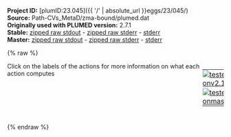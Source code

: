 **Project ID:** [plumID:23.045]({{ '/' | absolute_url }}eggs/23/045/)  
**Source:** Path-CVs_MetaD/zma-bound/plumed.dat  
**Originally used with PLUMED version:** 2.7.1  
**Stable:** [zipped raw stdout](plumed.dat.plumed.stdout.txt.zip) - [zipped raw stderr](plumed.dat.plumed.stderr.txt.zip) - [stderr](plumed.dat.plumed.stderr)  
**Master:** [zipped raw stdout](plumed.dat.plumed_master.stdout.txt.zip) - [zipped raw stderr](plumed.dat.plumed_master.stderr.txt.zip) - [stderr](plumed.dat.plumed_master.stderr)  

{% raw %}
<div style="width: 100%; float:left">
<div style="width: 90%; float:left" id="value_details_data/Path-CVs_MetaD/zma-bound/plumed.dat"> Click on the labels of the actions for more information on what each action computes </div>
<div style="width: 10%; float:left"><table><tr><td style="padding:1px"><a href="plumed.dat.plumed.stderr"><img src="https://img.shields.io/badge/v2.10-passing-green.svg" alt="tested onv2.10" /></a></td></tr><tr><td style="padding:1px"><a href="plumed.dat.plumed_master.stderr"><img src="https://img.shields.io/badge/master-passing-green.svg" alt="tested onmaster" /></a></td></tr></table></div></div>
<pre style="width=97%;">
<span class="plumedtooltip" style="color:green">MOLINFO<span class="right">This command is used to provide information on the molecules that are present in your system. <a href="https://www.plumed.org/doc-master/user-doc/html/_m_o_l_i_n_f_o.html" style="color:green">More details</a><i></i></span></span> <span class="plumedtooltip">STRUCTURE<span class="right">a file in pdb format containing a reference structure<i></i></span></span>=FApo.pdb
<span style="display:none;" id="data/Path-CVs_MetaD/zma-bound/plumed.dat">The MOLINFO action with label <b></b> calculates something</span><b name="data/Path-CVs_MetaD/zma-bound/plumed.datp" onclick='showPath("data/Path-CVs_MetaD/zma-bound/plumed.dat","data/Path-CVs_MetaD/zma-bound/plumed.datp","data/Path-CVs_MetaD/zma-bound/plumed.datp","black")'>p</b><span style="display:none;" id="data/Path-CVs_MetaD/zma-bound/plumed.datp">The PATHMSD action with label <b>p</b> calculates the following quantities:<table  align="center" frame="void" width="95%" cellpadding="5%"><tr><td width="5%"><b> Quantity </b>  </td><td width="5%"><b> Type </b>  </td><td><b> Description </b> </td></tr><tr><td width="5%">p.sss</td><td width="5%"><font color="black">scalar</font></td><td>the position on the path</td></tr><tr><td width="5%">p.zzz</td><td width="5%"><font color="black">scalar</font></td><td>the distance from the path</td></tr></table></span>: <span class="plumedtooltip" style="color:green">PATHMSD<span class="right">This Colvar calculates path collective variables. <a href="https://www.plumed.org/doc-master/user-doc/html/_p_a_t_h_m_s_d.html" style="color:green">More details</a><i></i></span></span> <span class="plumedtooltip">REFERENCE<span class="right">the pdb is needed to provide the various milestones<i></i></span></span>=path_rmsd.pdb  <span class="plumedtooltip">LAMBDA<span class="right">the lambda parameter is needed for smoothing, is in the units of plumed<i></i></span></span>=122.00
<b name="data/Path-CVs_MetaD/zma-bound/plumed.datd1" onclick='showPath("data/Path-CVs_MetaD/zma-bound/plumed.dat","data/Path-CVs_MetaD/zma-bound/plumed.datd1","data/Path-CVs_MetaD/zma-bound/plumed.datd1","black")'>d1</b><span style="display:none;" id="data/Path-CVs_MetaD/zma-bound/plumed.datd1">The DISTANCE action with label <b>d1</b> calculates the following quantities:<table  align="center" frame="void" width="95%" cellpadding="5%"><tr><td width="5%"><b> Quantity </b>  </td><td width="5%"><b> Type </b>  </td><td><b> Description </b> </td></tr><tr><td width="5%">d1</td><td width="5%"><font color="black">scalar</font></td><td>the DISTANCE between this pair of atoms</td></tr></table></span>: <span class="plumedtooltip" style="color:green">DISTANCE<span class="right">Calculate the distance between a pair of atoms. <a href="https://www.plumed.org/doc-master/user-doc/html/_d_i_s_t_a_n_c_e.html" style="color:green">More details</a><i></i></span></span> <span class="plumedtooltip">ATOMS<span class="right">the pair of atom that we are calculating the distance between<i></i></span></span>=1458,3468
<b name="data/Path-CVs_MetaD/zma-bound/plumed.datd2" onclick='showPath("data/Path-CVs_MetaD/zma-bound/plumed.dat","data/Path-CVs_MetaD/zma-bound/plumed.datd2","data/Path-CVs_MetaD/zma-bound/plumed.datd2","black")'>d2</b><span style="display:none;" id="data/Path-CVs_MetaD/zma-bound/plumed.datd2">The DISTANCE action with label <b>d2</b> calculates the following quantities:<table  align="center" frame="void" width="95%" cellpadding="5%"><tr><td width="5%"><b> Quantity </b>  </td><td width="5%"><b> Type </b>  </td><td><b> Description </b> </td></tr><tr><td width="5%">d2</td><td width="5%"><font color="black">scalar</font></td><td>the DISTANCE between this pair of atoms</td></tr></table></span>: <span class="plumedtooltip" style="color:green">DISTANCE<span class="right">Calculate the distance between a pair of atoms. <a href="https://www.plumed.org/doc-master/user-doc/html/_d_i_s_t_a_n_c_e.html" style="color:green">More details</a><i></i></span></span> <span class="plumedtooltip">ATOMS<span class="right">the pair of atom that we are calculating the distance between<i></i></span></span>=3080,3468
<span id="data/Path-CVs_MetaD/zma-bound/plumed.datH6_short"><span id="data/Path-CVs_MetaD/zma-bound/plumed.datdefH6_short"><b name="data/Path-CVs_MetaD/zma-bound/plumed.datH6" onclick='showPath("data/Path-CVs_MetaD/zma-bound/plumed.dat","data/Path-CVs_MetaD/zma-bound/plumed.datH6","data/Path-CVs_MetaD/zma-bound/plumed.datH6_shortcut","black")'>H6</b><span style="display:none;" id="data/Path-CVs_MetaD/zma-bound/plumed.datH6_shortcut">The ALPHARMSD action with label <b>H6</b> calculates the following quantities:<table  align="center" frame="void" width="95%" cellpadding="5%"><tr><td width="5%"><b> Quantity </b>  </td><td width="5%"><b> Type </b>  </td><td><b> Description </b> </td></tr><tr><td width="5%">H6</td><td width="5%"><font color="black">scalar</font></td><td>if LESS_THAN is present the RMSD distance between each residue and the ideal alpha helix.  If LESS_THAN is not present the number of residue segments where the structure is similar to an alpha helix</td></tr></table></span>: <span class="plumedtooltip" style="color:green">ALPHARMSD<span class="right">Probe the alpha helical content of a protein structure. This action is <a class="toggler" href='javascript:;' onclick='toggleDisplay("data/Path-CVs_MetaD/zma-bound/plumed.datH6");'>a shortcut</a> and it has <a class="toggler" href='javascript:;' onclick='toggleDisplay("data/Path-CVs_MetaD/zma-bound/plumed.datdefH6");'>hidden defaults</a>. <a href="https://www.plumed.org/doc-master/user-doc/html/_a_l_p_h_a_r_m_s_d.html">More details</a><i></i></span></span> <span class="plumedtooltip">RESIDUES<span class="right">this command is used to specify the set of residues that could conceivably form part of the secondary structure<i></i></span></span>=220-252
</span><span id="data/Path-CVs_MetaD/zma-bound/plumed.datdefH6_long" style="display:none;"><b name="data/Path-CVs_MetaD/zma-bound/plumed.datH6" onclick='showPath("data/Path-CVs_MetaD/zma-bound/plumed.dat","data/Path-CVs_MetaD/zma-bound/plumed.datH6","data/Path-CVs_MetaD/zma-bound/plumed.datH6_shortcut","black")'>H6</b>: <span class="plumedtooltip" style="color:green">ALPHARMSD<span class="right">Probe the alpha helical content of a protein structure. This action is <a class="toggler" href='javascript:;' onclick='toggleDisplay("data/Path-CVs_MetaD/zma-bound/plumed.datH6");'>a shortcut</a> and uses the <a class="toggler" href='javascript:;' onclick='toggleDisplay("data/Path-CVs_MetaD/zma-bound/plumed.datdefH6");'>defaults shown here</a>. <a href="https://www.plumed.org/doc-master/user-doc/html/_a_l_p_h_a_r_m_s_d.html">More details</a><i></i></span></span> <span class="plumedtooltip">RESIDUES<span class="right">this command is used to specify the set of residues that could conceivably form part of the secondary structure<i></i></span></span>=220-252  <span class="plumedtooltip">NN<span class="right"> The n parameter of the switching function<i></i></span></span>=8 <span class="plumedtooltip">D_0<span class="right"> The d_0 parameter of the switching function<i></i></span></span>=0.0 <span class="plumedtooltip">MM<span class="right"> The m parameter of the switching function<i></i></span></span>=12 <span class="plumedtooltip">TYPE<span class="right"> the manner in which RMSD alignment is performed<i></i></span></span>=DRMSD
</span></span><span id="data/Path-CVs_MetaD/zma-bound/plumed.datH6_long" style="display:none;"><span style="color:blue" class="comment"># PLUMED interprets the command:
</span><span class="toggler" style="color:red" onclick='toggleDisplay("data/Path-CVs_MetaD/zma-bound/plumed.datH6")'># H6: ALPHARMSD RESIDUES=220-252</span>
<span style="color:blue" class="comment"># as follows (Click the red comment above to revert to the short version of the input):</span>
<b name="data/Path-CVs_MetaD/zma-bound/plumed.datH6_rmsd" onclick='showPath("data/Path-CVs_MetaD/zma-bound/plumed.dat","data/Path-CVs_MetaD/zma-bound/plumed.datH6_rmsd","data/Path-CVs_MetaD/zma-bound/plumed.datH6_rmsd","blue")'>H6_rmsd</b><span style="display:none;" id="data/Path-CVs_MetaD/zma-bound/plumed.datH6_rmsd">The SECONDARY_STRUCTURE_RMSD action with label <b>H6_rmsd</b> calculates the following quantities:<table  align="center" frame="void" width="95%" cellpadding="5%"><tr><td width="5%"><b> Quantity </b>  </td><td width="5%"><b> Type </b>  </td><td><b> Description </b> </td></tr><tr><td width="5%">H6_rmsd</td><td width="5%"><font color="blue">vector</font></td><td>a vector containing the rmsd distance between each of the residue segments and the reference structure</td></tr></table></span>: <span class="plumedtooltip" style="color:green">SECONDARY_STRUCTURE_RMSD<span class="right">Calclulate the distance between segments of a protein and a reference structure of interest <a href="https://www.plumed.org/doc-master/user-doc/html/_s_e_c_o_n_d_a_r_y__s_t_r_u_c_t_u_r_e__r_m_s_d.html" style="color:green">More details</a><i></i></span></span> <span class="plumedtooltip">BONDLENGTH<span class="right">the length to use for bonds<i></i></span></span>=0.17 <span class="plumedtooltip">ATOMS<span class="right">this is the full list of atoms that we are investigating<i></i></span></span>=3386,3388,3390,3398,3399,3400,3402,3404,3417,3418,3419,3421,3423,3434,3435,3436,3438,3440,3456,3457,3458,3460,3462,3471,3472,3473,3475,3477,3487,3488,3489,3491,3493,3504,3505,3506,3508,3510,3514,3515,3516,3518,3520,3524,3525,3526,3528,3530,3546,3547,3548,3550,3552,3557,3558,3559,3561,3563,3576,3577,3578,3580,3582,3586,3587,3588,3590,3592,3605,3606,3607,3609,3611,3624,3625,3626,3628,3630,3640,3641,3642,3644,3645,3647,3648,3649,3651,3653,3666,3667,3668,3670,3672,3686,3687,3688,3690,3692,3696,3697,3698,3700,3702,3715,3716,3717,3719,3721,3726,3727,3728,3730,3732,3750,3751,3752,3754,3756,3769,3770,3771,3781,3778,3783,3784,3785,3787,3789,3802,3803,3804,3806,3808,3819,3820,3821,3823,3825,3838,3839,3840,3842,3844,3857,3858,3859,3861,3863,3871,3872,3873,3875,3877,3882,3883,3884,3886,3888,3902,3903,3904,3906,3908,3916,3917 <span class="plumedtooltip">TYPE<span class="right"> the manner in which RMSD alignment is performed<i></i></span></span>=DRMSD <span class="plumedtooltip">SEGMENT1<span class="right">this is the lists of atoms in the segment that are being considered<i></i></span></span>=0,1,2,3,4,5,6,7,8,9,10,11,12,13,14,15,16,17,18,19,20,21,22,23,24,25,26,27,28,29 <span class="plumedtooltip">SEGMENT2<span class="right">this is the lists of atoms in the segment that are being considered<i></i></span></span>=5,6,7,8,9,10,11,12,13,14,15,16,17,18,19,20,21,22,23,24,25,26,27,28,29,30,31,32,33,34 <span class="plumedtooltip">SEGMENT3<span class="right">this is the lists of atoms in the segment that are being considered<i></i></span></span>=10,11,12,13,14,15,16,17,18,19,20,21,22,23,24,25,26,27,28,29,30,31,32,33,34,35,36,37,38,39 <span class="plumedtooltip">SEGMENT4<span class="right">this is the lists of atoms in the segment that are being considered<i></i></span></span>=15,16,17,18,19,20,21,22,23,24,25,26,27,28,29,30,31,32,33,34,35,36,37,38,39,40,41,42,43,44 <span class="plumedtooltip">SEGMENT5<span class="right">this is the lists of atoms in the segment that are being considered<i></i></span></span>=20,21,22,23,24,25,26,27,28,29,30,31,32,33,34,35,36,37,38,39,40,41,42,43,44,45,46,47,48,49 <span class="plumedtooltip">STRUCTURE1<span class="right">the reference structure<i></i></span></span>=0.733,0.519,5.298,1.763,0.81,4.301,3.166,0.543,4.881,1.527,-0.045,3.053,1.646,0.436,1.928,1.18,-1.312,3.254,0.924,-2.203,2.126,0.65,-3.626,2.626,-0.239,-1.711,1.261,-0.19,-1.815,0.032,-1.28,-1.172,1.891,-2.416,-0.661,1.127,-3.548,-0.217,2.056,-1.964,0.529,0.276,-2.364,0.659,-0.88,-1.13,1.391,0.856,-0.62,2.565,0.148,0.228,3.439,1.077,0.231,2.129,-1.032,0.179,2.733,-2.099,1.028,1.084,-0.833,1.872,0.593,-1.919,2.85,-0.462,-1.397,1.02,0.02,-3.049,1.317,0.227,-4.224,-0.051,-0.684,-2.696,-0.927,-1.261,-3.713,-1.933,-2.219,-3.074,-1.663,-0.171,-4.475,-1.916,-0.296,-5.673     <span style="color:blue" class="comment"># Action input conctinues with 23 further SEGMENTn keywords, </span>
<b name="data/Path-CVs_MetaD/zma-bound/plumed.datH6_lt" onclick='showPath("data/Path-CVs_MetaD/zma-bound/plumed.dat","data/Path-CVs_MetaD/zma-bound/plumed.datH6_lt","data/Path-CVs_MetaD/zma-bound/plumed.datH6_lt","blue")'>H6_lt</b><span style="display:none;" id="data/Path-CVs_MetaD/zma-bound/plumed.datH6_lt">The LESS_THAN action with label <b>H6_lt</b> calculates the following quantities:<table  align="center" frame="void" width="95%" cellpadding="5%"><tr><td width="5%"><b> Quantity </b>  </td><td width="5%"><b> Type </b>  </td><td><b> Description </b> </td></tr><tr><td width="5%">H6_lt</td><td width="5%"><font color="blue">vector</font></td><td>the vector obtained by doing an element-wise application of a function that is one if the input is less than a threshold to the input vectors</td></tr></table></span>: <span class="plumedtooltip" style="color:green">LESS_THAN<span class="right">Use a switching function to determine how many of the input variables are less than a certain cutoff. <a href="https://www.plumed.org/doc-master/user-doc/html/_l_e_s_s__t_h_a_n.html" style="color:green">More details</a><i></i></span></span> <span class="plumedtooltip">ARG<span class="right">the values input to this function<i></i></span></span>=<b name="data/Path-CVs_MetaD/zma-bound/plumed.datH6_rmsd">H6_rmsd</b> <span class="plumedtooltip">SWITCH<span class="right">This keyword is used if you want to employ an alternative to the continuous swiching function defined above<i></i></span></span>={RATIONAL R_0=0.08 D_0=0.0 NN=8 MM=12}
<b name="data/Path-CVs_MetaD/zma-bound/plumed.datH6" onclick='showPath("data/Path-CVs_MetaD/zma-bound/plumed.dat","data/Path-CVs_MetaD/zma-bound/plumed.datH6","data/Path-CVs_MetaD/zma-bound/plumed.datH6","black")'>H6</b><span style="display:none;" id="data/Path-CVs_MetaD/zma-bound/plumed.datH6">The SUM action with label <b>H6</b> calculates the following quantities:<table  align="center" frame="void" width="95%" cellpadding="5%"><tr><td width="5%"><b> Quantity </b>  </td><td width="5%"><b> Type </b>  </td><td><b> Description </b> </td></tr><tr><td width="5%">H6</td><td width="5%"><font color="black">scalar</font></td><td>the sum of all the elements in the input vector</td></tr></table></span>: <span class="plumedtooltip" style="color:green">SUM<span class="right">Calculate the sum of the arguments <a href="https://www.plumed.org/doc-master/user-doc/html/_s_u_m.html" style="color:green">More details</a><i></i></span></span> <span class="plumedtooltip">ARG<span class="right">the values input to this function<i></i></span></span>=<b name="data/Path-CVs_MetaD/zma-bound/plumed.datH6_lt">H6_lt</b> <span class="plumedtooltip">PERIODIC<span class="right">if the output of your function is periodic then you should specify the periodicity of the function<i></i></span></span>=NO
<span style="color:blue"># --- End of included input --- </span></span><span id="data/Path-CVs_MetaD/zma-bound/plumed.datH5_short"><span id="data/Path-CVs_MetaD/zma-bound/plumed.datdefH5_short"><b name="data/Path-CVs_MetaD/zma-bound/plumed.datH5" onclick='showPath("data/Path-CVs_MetaD/zma-bound/plumed.dat","data/Path-CVs_MetaD/zma-bound/plumed.datH5","data/Path-CVs_MetaD/zma-bound/plumed.datH5_shortcut","black")'>H5</b><span style="display:none;" id="data/Path-CVs_MetaD/zma-bound/plumed.datH5_shortcut">The ALPHARMSD action with label <b>H5</b> calculates the following quantities:<table  align="center" frame="void" width="95%" cellpadding="5%"><tr><td width="5%"><b> Quantity </b>  </td><td width="5%"><b> Type </b>  </td><td><b> Description </b> </td></tr><tr><td width="5%">H5</td><td width="5%"><font color="black">scalar</font></td><td>if LESS_THAN is present the RMSD distance between each residue and the ideal alpha helix.  If LESS_THAN is not present the number of residue segments where the structure is similar to an alpha helix</td></tr></table></span>: <span class="plumedtooltip" style="color:green">ALPHARMSD<span class="right">Probe the alpha helical content of a protein structure. This action is <a class="toggler" href='javascript:;' onclick='toggleDisplay("data/Path-CVs_MetaD/zma-bound/plumed.datH5");'>a shortcut</a> and it has <a class="toggler" href='javascript:;' onclick='toggleDisplay("data/Path-CVs_MetaD/zma-bound/plumed.datdefH5");'>hidden defaults</a>. <a href="https://www.plumed.org/doc-master/user-doc/html/_a_l_p_h_a_r_m_s_d.html">More details</a><i></i></span></span> <span class="plumedtooltip">RESIDUES<span class="right">this command is used to specify the set of residues that could conceivably form part of the secondary structure<i></i></span></span>=198-209
</span><span id="data/Path-CVs_MetaD/zma-bound/plumed.datdefH5_long" style="display:none;"><b name="data/Path-CVs_MetaD/zma-bound/plumed.datH5" onclick='showPath("data/Path-CVs_MetaD/zma-bound/plumed.dat","data/Path-CVs_MetaD/zma-bound/plumed.datH5","data/Path-CVs_MetaD/zma-bound/plumed.datH5_shortcut","black")'>H5</b>: <span class="plumedtooltip" style="color:green">ALPHARMSD<span class="right">Probe the alpha helical content of a protein structure. This action is <a class="toggler" href='javascript:;' onclick='toggleDisplay("data/Path-CVs_MetaD/zma-bound/plumed.datH5");'>a shortcut</a> and uses the <a class="toggler" href='javascript:;' onclick='toggleDisplay("data/Path-CVs_MetaD/zma-bound/plumed.datdefH5");'>defaults shown here</a>. <a href="https://www.plumed.org/doc-master/user-doc/html/_a_l_p_h_a_r_m_s_d.html">More details</a><i></i></span></span> <span class="plumedtooltip">RESIDUES<span class="right">this command is used to specify the set of residues that could conceivably form part of the secondary structure<i></i></span></span>=198-209  <span class="plumedtooltip">NN<span class="right"> The n parameter of the switching function<i></i></span></span>=8 <span class="plumedtooltip">D_0<span class="right"> The d_0 parameter of the switching function<i></i></span></span>=0.0 <span class="plumedtooltip">MM<span class="right"> The m parameter of the switching function<i></i></span></span>=12 <span class="plumedtooltip">TYPE<span class="right"> the manner in which RMSD alignment is performed<i></i></span></span>=DRMSD
</span></span><span id="data/Path-CVs_MetaD/zma-bound/plumed.datH5_long" style="display:none;"><span style="color:blue" class="comment"># PLUMED interprets the command:
</span><span class="toggler" style="color:red" onclick='toggleDisplay("data/Path-CVs_MetaD/zma-bound/plumed.datH5")'># H5: ALPHARMSD RESIDUES=198-209</span>
<span style="color:blue" class="comment"># as follows (Click the red comment above to revert to the short version of the input):</span>
<b name="data/Path-CVs_MetaD/zma-bound/plumed.datH5_rmsd" onclick='showPath("data/Path-CVs_MetaD/zma-bound/plumed.dat","data/Path-CVs_MetaD/zma-bound/plumed.datH5_rmsd","data/Path-CVs_MetaD/zma-bound/plumed.datH5_rmsd","blue")'>H5_rmsd</b><span style="display:none;" id="data/Path-CVs_MetaD/zma-bound/plumed.datH5_rmsd">The SECONDARY_STRUCTURE_RMSD action with label <b>H5_rmsd</b> calculates the following quantities:<table  align="center" frame="void" width="95%" cellpadding="5%"><tr><td width="5%"><b> Quantity </b>  </td><td width="5%"><b> Type </b>  </td><td><b> Description </b> </td></tr><tr><td width="5%">H5_rmsd</td><td width="5%"><font color="blue">vector</font></td><td>a vector containing the rmsd distance between each of the residue segments and the reference structure</td></tr></table></span>: <span class="plumedtooltip" style="color:green">SECONDARY_STRUCTURE_RMSD<span class="right">Calclulate the distance between segments of a protein and a reference structure of interest <a href="https://www.plumed.org/doc-master/user-doc/html/_s_e_c_o_n_d_a_r_y__s_t_r_u_c_t_u_r_e__r_m_s_d.html" style="color:green">More details</a><i></i></span></span> <span class="plumedtooltip">BONDLENGTH<span class="right">the length to use for bonds<i></i></span></span>=0.17 <span class="plumedtooltip">ATOMS<span class="right">this is the full list of atoms that we are investigating<i></i></span></span>=3026,3028,3030,3043,3044,3045,3047,3049,3053,3054,3055,3057,3059,3063,3064,3065,3067,3069,3087,3088,3089,3091,3093,3111,3112,3113,3115,3117,3128,3129,3130,3132,3134,3147,3148,3149,3151,3153,3169,3170,3171,3173,3175,3186,3187,3188,3190,3192,3203,3204,3205,3207,3209,3218,3219,3220,3222,3224,3229,3230 <span class="plumedtooltip">TYPE<span class="right"> the manner in which RMSD alignment is performed<i></i></span></span>=DRMSD <span class="plumedtooltip">SEGMENT1<span class="right">this is the lists of atoms in the segment that are being considered<i></i></span></span>=0,1,2,3,4,5,6,7,8,9,10,11,12,13,14,15,16,17,18,19,20,21,22,23,24,25,26,27,28,29 <span class="plumedtooltip">SEGMENT2<span class="right">this is the lists of atoms in the segment that are being considered<i></i></span></span>=5,6,7,8,9,10,11,12,13,14,15,16,17,18,19,20,21,22,23,24,25,26,27,28,29,30,31,32,33,34 <span class="plumedtooltip">SEGMENT3<span class="right">this is the lists of atoms in the segment that are being considered<i></i></span></span>=10,11,12,13,14,15,16,17,18,19,20,21,22,23,24,25,26,27,28,29,30,31,32,33,34,35,36,37,38,39 <span class="plumedtooltip">SEGMENT4<span class="right">this is the lists of atoms in the segment that are being considered<i></i></span></span>=15,16,17,18,19,20,21,22,23,24,25,26,27,28,29,30,31,32,33,34,35,36,37,38,39,40,41,42,43,44 <span class="plumedtooltip">SEGMENT5<span class="right">this is the lists of atoms in the segment that are being considered<i></i></span></span>=20,21,22,23,24,25,26,27,28,29,30,31,32,33,34,35,36,37,38,39,40,41,42,43,44,45,46,47,48,49 <span class="plumedtooltip">STRUCTURE1<span class="right">the reference structure<i></i></span></span>=0.733,0.519,5.298,1.763,0.81,4.301,3.166,0.543,4.881,1.527,-0.045,3.053,1.646,0.436,1.928,1.18,-1.312,3.254,0.924,-2.203,2.126,0.65,-3.626,2.626,-0.239,-1.711,1.261,-0.19,-1.815,0.032,-1.28,-1.172,1.891,-2.416,-0.661,1.127,-3.548,-0.217,2.056,-1.964,0.529,0.276,-2.364,0.659,-0.88,-1.13,1.391,0.856,-0.62,2.565,0.148,0.228,3.439,1.077,0.231,2.129,-1.032,0.179,2.733,-2.099,1.028,1.084,-0.833,1.872,0.593,-1.919,2.85,-0.462,-1.397,1.02,0.02,-3.049,1.317,0.227,-4.224,-0.051,-0.684,-2.696,-0.927,-1.261,-3.713,-1.933,-2.219,-3.074,-1.663,-0.171,-4.475,-1.916,-0.296,-5.673     <span style="color:blue" class="comment"># Action input conctinues with 2 further SEGMENTn keywords, </span>
<b name="data/Path-CVs_MetaD/zma-bound/plumed.datH5_lt" onclick='showPath("data/Path-CVs_MetaD/zma-bound/plumed.dat","data/Path-CVs_MetaD/zma-bound/plumed.datH5_lt","data/Path-CVs_MetaD/zma-bound/plumed.datH5_lt","blue")'>H5_lt</b><span style="display:none;" id="data/Path-CVs_MetaD/zma-bound/plumed.datH5_lt">The LESS_THAN action with label <b>H5_lt</b> calculates the following quantities:<table  align="center" frame="void" width="95%" cellpadding="5%"><tr><td width="5%"><b> Quantity </b>  </td><td width="5%"><b> Type </b>  </td><td><b> Description </b> </td></tr><tr><td width="5%">H5_lt</td><td width="5%"><font color="blue">vector</font></td><td>the vector obtained by doing an element-wise application of a function that is one if the input is less than a threshold to the input vectors</td></tr></table></span>: <span class="plumedtooltip" style="color:green">LESS_THAN<span class="right">Use a switching function to determine how many of the input variables are less than a certain cutoff. <a href="https://www.plumed.org/doc-master/user-doc/html/_l_e_s_s__t_h_a_n.html" style="color:green">More details</a><i></i></span></span> <span class="plumedtooltip">ARG<span class="right">the values input to this function<i></i></span></span>=<b name="data/Path-CVs_MetaD/zma-bound/plumed.datH5_rmsd">H5_rmsd</b> <span class="plumedtooltip">SWITCH<span class="right">This keyword is used if you want to employ an alternative to the continuous swiching function defined above<i></i></span></span>={RATIONAL R_0=0.08 D_0=0.0 NN=8 MM=12}
<b name="data/Path-CVs_MetaD/zma-bound/plumed.datH5" onclick='showPath("data/Path-CVs_MetaD/zma-bound/plumed.dat","data/Path-CVs_MetaD/zma-bound/plumed.datH5","data/Path-CVs_MetaD/zma-bound/plumed.datH5","black")'>H5</b><span style="display:none;" id="data/Path-CVs_MetaD/zma-bound/plumed.datH5">The SUM action with label <b>H5</b> calculates the following quantities:<table  align="center" frame="void" width="95%" cellpadding="5%"><tr><td width="5%"><b> Quantity </b>  </td><td width="5%"><b> Type </b>  </td><td><b> Description </b> </td></tr><tr><td width="5%">H5</td><td width="5%"><font color="black">scalar</font></td><td>the sum of all the elements in the input vector</td></tr></table></span>: <span class="plumedtooltip" style="color:green">SUM<span class="right">Calculate the sum of the arguments <a href="https://www.plumed.org/doc-master/user-doc/html/_s_u_m.html" style="color:green">More details</a><i></i></span></span> <span class="plumedtooltip">ARG<span class="right">the values input to this function<i></i></span></span>=<b name="data/Path-CVs_MetaD/zma-bound/plumed.datH5_lt">H5_lt</b> <span class="plumedtooltip">PERIODIC<span class="right">if the output of your function is periodic then you should specify the periodicity of the function<i></i></span></span>=NO
<span style="color:blue"># --- End of included input --- </span></span><br/><span id="data/Path-CVs_MetaD/zma-bound/plumed.datpath_cmap.dat_short"><span class="plumedtooltip" style="color:green">INCLUDE<span class="right">Includes an external input file, similar to #include in C preprocessor. <a href="https://www.plumed.org/doc-master/user-doc/html/_i_n_c_l_u_d_e.html">More details</a>. Show <a class="toggler" href='javascript:;' onclick='toggleDisplay("data/Path-CVs_MetaD/zma-bound/plumed.datpath_cmap.dat");'>included file</a><i></i></span></span> <span class="plumedtooltip">FILE<span class="right">file to be included<i></i></span></span>=<a class="toggler" href='javascript:;' onclick='toggleDisplay("data/Path-CVs_MetaD/zma-bound/plumed.datpath_cmap.dat");'>path_cmap.dat</a>
</span><span id="data/Path-CVs_MetaD/zma-bound/plumed.datpath_cmap.dat_long" style="display:none;"><span style="color:blue" class="comment"># The command:
</span><span class="toggler" style="color:red" onclick='toggleDisplay("data/Path-CVs_MetaD/zma-bound/plumed.datpath_cmap.dat")'># INCLUDE FILE=path_cmap.dat
</span><span style="color:blue" class="comment"># ensures PLUMED loads the contents of the file called path_cmap.dat</span>
<span style="color:blue" class="comment"># The contents of this file are shown below (click the red comment to hide them).</span>
<span style="display:none;" id="data/Path-CVs_MetaD/zma-bound/plumed.datpath_cmap.dat">The INCLUDE action with label <b>path_cmap.dat</b> calculates something</span><span class="plumedtooltip" style="color:green">CONTACTMAP<span class="right">Calculate the distances between a number of pairs of atoms and transform each distance by a switching function. <a href="https://www.plumed.org/doc-master/user-doc/html/_c_o_n_t_a_c_t_m_a_p.html" style="color:green">More details</a><i></i></span></span> ...
<span class="plumedtooltip">ATOMS1<span class="right">the atoms involved in each of the contacts you wish to calculate<i></i></span></span>=3468,3080   <span class="plumedtooltip">REFERENCE1<span class="right">A reference value for a given contact, by default is 0<i></i></span></span>=0.97915123  <span class="plumedtooltip">SWITCH1<span class="right">The switching functions to use for each of the contacts in your map<i></i></span></span>={RATIONAL R_0=0.70 NN=8 MM=16}
<span class="plumedtooltip">ATOMS2<span class="right">the atoms involved in each of the contacts you wish to calculate<i></i></span></span>=3468,1458   <span class="plumedtooltip">REFERENCE2<span class="right">A reference value for a given contact, by default is 0<i></i></span></span>=0.00041408  <span class="plumedtooltip">SWITCH2<span class="right">The switching functions to use for each of the contacts in your map<i></i></span></span>={RATIONAL R_0=0.70 NN=8 MM=16}
<span class="plumedtooltip">ATOMS3<span class="right">the atoms involved in each of the contacts you wish to calculate<i></i></span></span>=3468,1438   <span class="plumedtooltip">REFERENCE3<span class="right">A reference value for a given contact, by default is 0<i></i></span></span>=0.02647680  <span class="plumedtooltip">SWITCH3<span class="right">The switching functions to use for each of the contacts in your map<i></i></span></span>={RATIONAL R_0=1.65 NN=8 MM=18}
<span class="plumedtooltip">ATOMS4<span class="right">the atoms involved in each of the contacts you wish to calculate<i></i></span></span>=1458,1438   <span class="plumedtooltip">REFERENCE4<span class="right">A reference value for a given contact, by default is 0<i></i></span></span>=0.08877594  <span class="plumedtooltip">SWITCH4<span class="right">The switching functions to use for each of the contacts in your map<i></i></span></span>={RATIONAL R_0=0.75 NN=6 MM=18}
<span class="plumedtooltip">ATOMS5<span class="right">the atoms involved in each of the contacts you wish to calculate<i></i></span></span>=3566,2951   <span class="plumedtooltip">REFERENCE5<span class="right">A reference value for a given contact, by default is 0<i></i></span></span>=0.42785568  <span class="plumedtooltip">SWITCH5<span class="right">The switching functions to use for each of the contacts in your map<i></i></span></span>={RATIONAL R_0=0.90 NN=8 MM=16}
<span class="plumedtooltip">ATOMS6<span class="right">the atoms involved in each of the contacts you wish to calculate<i></i></span></span>=3566,1387   <span class="plumedtooltip">REFERENCE6<span class="right">A reference value for a given contact, by default is 0<i></i></span></span>=0.10367204  <span class="plumedtooltip">SWITCH6<span class="right">The switching functions to use for each of the contacts in your map<i></i></span></span>={RATIONAL R_0=1.00 NN=10 MM=24}
<span class="plumedtooltip">ATOMS7<span class="right">the atoms involved in each of the contacts you wish to calculate<i></i></span></span>=4418,2936   <span class="plumedtooltip">REFERENCE7<span class="right">A reference value for a given contact, by default is 0<i></i></span></span>=0.98727453  <span class="plumedtooltip">SWITCH7<span class="right">The switching functions to use for each of the contacts in your map<i></i></span></span>={RATIONAL R_0=0.85 NN=8 MM=28}
<span class="plumedtooltip">ATOMS8<span class="right">the atoms involved in each of the contacts you wish to calculate<i></i></span></span>=4418,625    <span class="plumedtooltip">REFERENCE8<span class="right">A reference value for a given contact, by default is 0<i></i></span></span>=0.14748926  <span class="plumedtooltip">SWITCH8<span class="right">The switching functions to use for each of the contacts in your map<i></i></span></span>={RATIONAL R_0=0.67 NN=12 MM=24}
<span class="plumedtooltip">LABEL<span class="right">a label for the action so that its output can be referenced in the input to other actions<i></i></span></span>=<b name="data/Path-CVs_MetaD/zma-bound/plumed.datc1" onclick='showPath("data/Path-CVs_MetaD/zma-bound/plumed.dat","data/Path-CVs_MetaD/zma-bound/plumed.datc1","data/Path-CVs_MetaD/zma-bound/plumed.datc1","black")'>c1</b><span style="display:none;" id="data/Path-CVs_MetaD/zma-bound/plumed.datc1">The CONTACTMAP action with label <b>c1</b> calculates the following quantities:<table  align="center" frame="void" width="95%" cellpadding="5%"><tr><td width="5%"><b> Quantity </b>  </td><td width="5%"><b> Type </b>  </td><td><b> Description </b> </td></tr><tr><td width="5%">c1</td><td width="5%"><font color="black">scalar</font></td><td>the sum of all the switching function on all the distances</td></tr></table></span>
<span class="plumedtooltip">CMDIST<span class="right"> calculate the distance with respect to the provided reference contact map<i></i></span></span>
... CONTACTMAP

<br/><span class="plumedtooltip" style="color:green">CONTACTMAP<span class="right">Calculate the distances between a number of pairs of atoms and transform each distance by a switching function. <a href="https://www.plumed.org/doc-master/user-doc/html/_c_o_n_t_a_c_t_m_a_p.html" style="color:green">More details</a><i></i></span></span> ...
<span class="plumedtooltip">ATOMS1<span class="right">the atoms involved in each of the contacts you wish to calculate<i></i></span></span>=3468,3080   <span class="plumedtooltip">REFERENCE1<span class="right">A reference value for a given contact, by default is 0<i></i></span></span>=0.99076543  <span class="plumedtooltip">SWITCH1<span class="right">The switching functions to use for each of the contacts in your map<i></i></span></span>={RATIONAL R_0=0.70 NN=8 MM=16}
<span class="plumedtooltip">ATOMS2<span class="right">the atoms involved in each of the contacts you wish to calculate<i></i></span></span>=3468,1458   <span class="plumedtooltip">REFERENCE2<span class="right">A reference value for a given contact, by default is 0<i></i></span></span>=0.00120232  <span class="plumedtooltip">SWITCH2<span class="right">The switching functions to use for each of the contacts in your map<i></i></span></span>={RATIONAL R_0=0.70 NN=8 MM=16}
<span class="plumedtooltip">ATOMS3<span class="right">the atoms involved in each of the contacts you wish to calculate<i></i></span></span>=3468,1438   <span class="plumedtooltip">REFERENCE3<span class="right">A reference value for a given contact, by default is 0<i></i></span></span>=0.07366488  <span class="plumedtooltip">SWITCH3<span class="right">The switching functions to use for each of the contacts in your map<i></i></span></span>={RATIONAL R_0=1.65 NN=8 MM=18}
<span class="plumedtooltip">ATOMS4<span class="right">the atoms involved in each of the contacts you wish to calculate<i></i></span></span>=1458,1438   <span class="plumedtooltip">REFERENCE4<span class="right">A reference value for a given contact, by default is 0<i></i></span></span>=0.79523553  <span class="plumedtooltip">SWITCH4<span class="right">The switching functions to use for each of the contacts in your map<i></i></span></span>={RATIONAL R_0=0.75 NN=6 MM=18}
<span class="plumedtooltip">ATOMS5<span class="right">the atoms involved in each of the contacts you wish to calculate<i></i></span></span>=3566,2951   <span class="plumedtooltip">REFERENCE5<span class="right">A reference value for a given contact, by default is 0<i></i></span></span>=0.28660977  <span class="plumedtooltip">SWITCH5<span class="right">The switching functions to use for each of the contacts in your map<i></i></span></span>={RATIONAL R_0=0.90 NN=8 MM=16}
<span class="plumedtooltip">ATOMS6<span class="right">the atoms involved in each of the contacts you wish to calculate<i></i></span></span>=3566,1387   <span class="plumedtooltip">REFERENCE6<span class="right">A reference value for a given contact, by default is 0<i></i></span></span>=0.33348235  <span class="plumedtooltip">SWITCH6<span class="right">The switching functions to use for each of the contacts in your map<i></i></span></span>={RATIONAL R_0=1.00 NN=10 MM=24}
<span class="plumedtooltip">ATOMS7<span class="right">the atoms involved in each of the contacts you wish to calculate<i></i></span></span>=4418,2936   <span class="plumedtooltip">REFERENCE7<span class="right">A reference value for a given contact, by default is 0<i></i></span></span>=0.96457138  <span class="plumedtooltip">SWITCH7<span class="right">The switching functions to use for each of the contacts in your map<i></i></span></span>={RATIONAL R_0=0.85 NN=8 MM=28}
<span class="plumedtooltip">ATOMS8<span class="right">the atoms involved in each of the contacts you wish to calculate<i></i></span></span>=4418,625    <span class="plumedtooltip">REFERENCE8<span class="right">A reference value for a given contact, by default is 0<i></i></span></span>=0.12877288  <span class="plumedtooltip">SWITCH8<span class="right">The switching functions to use for each of the contacts in your map<i></i></span></span>={RATIONAL R_0=0.67 NN=12 MM=24}
<span class="plumedtooltip">LABEL<span class="right">a label for the action so that its output can be referenced in the input to other actions<i></i></span></span>=<b name="data/Path-CVs_MetaD/zma-bound/plumed.datc2" onclick='showPath("data/Path-CVs_MetaD/zma-bound/plumed.dat","data/Path-CVs_MetaD/zma-bound/plumed.datc2","data/Path-CVs_MetaD/zma-bound/plumed.datc2","black")'>c2</b><span style="display:none;" id="data/Path-CVs_MetaD/zma-bound/plumed.datc2">The CONTACTMAP action with label <b>c2</b> calculates the following quantities:<table  align="center" frame="void" width="95%" cellpadding="5%"><tr><td width="5%"><b> Quantity </b>  </td><td width="5%"><b> Type </b>  </td><td><b> Description </b> </td></tr><tr><td width="5%">c2</td><td width="5%"><font color="black">scalar</font></td><td>the sum of all the switching function on all the distances</td></tr></table></span>
<span class="plumedtooltip">CMDIST<span class="right"> calculate the distance with respect to the provided reference contact map<i></i></span></span>
... CONTACTMAP

<br/><span class="plumedtooltip" style="color:green">CONTACTMAP<span class="right">Calculate the distances between a number of pairs of atoms and transform each distance by a switching function. <a href="https://www.plumed.org/doc-master/user-doc/html/_c_o_n_t_a_c_t_m_a_p.html" style="color:green">More details</a><i></i></span></span> ...
<span class="plumedtooltip">ATOMS1<span class="right">the atoms involved in each of the contacts you wish to calculate<i></i></span></span>=3468,3080   <span class="plumedtooltip">REFERENCE1<span class="right">A reference value for a given contact, by default is 0<i></i></span></span>=0.97985636  <span class="plumedtooltip">SWITCH1<span class="right">The switching functions to use for each of the contacts in your map<i></i></span></span>={RATIONAL R_0=0.70 NN=8 MM=16}
<span class="plumedtooltip">ATOMS2<span class="right">the atoms involved in each of the contacts you wish to calculate<i></i></span></span>=3468,1458   <span class="plumedtooltip">REFERENCE2<span class="right">A reference value for a given contact, by default is 0<i></i></span></span>=0.00298822  <span class="plumedtooltip">SWITCH2<span class="right">The switching functions to use for each of the contacts in your map<i></i></span></span>={RATIONAL R_0=0.70 NN=8 MM=16}
<span class="plumedtooltip">ATOMS3<span class="right">the atoms involved in each of the contacts you wish to calculate<i></i></span></span>=3468,1438   <span class="plumedtooltip">REFERENCE3<span class="right">A reference value for a given contact, by default is 0<i></i></span></span>=0.32581507  <span class="plumedtooltip">SWITCH3<span class="right">The switching functions to use for each of the contacts in your map<i></i></span></span>={RATIONAL R_0=1.65 NN=8 MM=18}
<span class="plumedtooltip">ATOMS4<span class="right">the atoms involved in each of the contacts you wish to calculate<i></i></span></span>=1458,1438   <span class="plumedtooltip">REFERENCE4<span class="right">A reference value for a given contact, by default is 0<i></i></span></span>=0.97691480  <span class="plumedtooltip">SWITCH4<span class="right">The switching functions to use for each of the contacts in your map<i></i></span></span>={RATIONAL R_0=0.75 NN=6 MM=18}
<span class="plumedtooltip">ATOMS5<span class="right">the atoms involved in each of the contacts you wish to calculate<i></i></span></span>=3566,2951   <span class="plumedtooltip">REFERENCE5<span class="right">A reference value for a given contact, by default is 0<i></i></span></span>=0.64179803  <span class="plumedtooltip">SWITCH5<span class="right">The switching functions to use for each of the contacts in your map<i></i></span></span>={RATIONAL R_0=0.90 NN=8 MM=16}
<span class="plumedtooltip">ATOMS6<span class="right">the atoms involved in each of the contacts you wish to calculate<i></i></span></span>=3566,1387   <span class="plumedtooltip">REFERENCE6<span class="right">A reference value for a given contact, by default is 0<i></i></span></span>=0.39343434  <span class="plumedtooltip">SWITCH6<span class="right">The switching functions to use for each of the contacts in your map<i></i></span></span>={RATIONAL R_0=1.00 NN=10 MM=24}
<span class="plumedtooltip">ATOMS7<span class="right">the atoms involved in each of the contacts you wish to calculate<i></i></span></span>=4418,2936   <span class="plumedtooltip">REFERENCE7<span class="right">A reference value for a given contact, by default is 0<i></i></span></span>=0.80857049  <span class="plumedtooltip">SWITCH7<span class="right">The switching functions to use for each of the contacts in your map<i></i></span></span>={RATIONAL R_0=0.85 NN=8 MM=28}
<span class="plumedtooltip">ATOMS8<span class="right">the atoms involved in each of the contacts you wish to calculate<i></i></span></span>=4418,625    <span class="plumedtooltip">REFERENCE8<span class="right">A reference value for a given contact, by default is 0<i></i></span></span>=0.98023826  <span class="plumedtooltip">SWITCH8<span class="right">The switching functions to use for each of the contacts in your map<i></i></span></span>={RATIONAL R_0=0.67 NN=12 MM=24}
<span class="plumedtooltip">LABEL<span class="right">a label for the action so that its output can be referenced in the input to other actions<i></i></span></span>=<b name="data/Path-CVs_MetaD/zma-bound/plumed.datc3" onclick='showPath("data/Path-CVs_MetaD/zma-bound/plumed.dat","data/Path-CVs_MetaD/zma-bound/plumed.datc3","data/Path-CVs_MetaD/zma-bound/plumed.datc3","black")'>c3</b><span style="display:none;" id="data/Path-CVs_MetaD/zma-bound/plumed.datc3">The CONTACTMAP action with label <b>c3</b> calculates the following quantities:<table  align="center" frame="void" width="95%" cellpadding="5%"><tr><td width="5%"><b> Quantity </b>  </td><td width="5%"><b> Type </b>  </td><td><b> Description </b> </td></tr><tr><td width="5%">c3</td><td width="5%"><font color="black">scalar</font></td><td>the sum of all the switching function on all the distances</td></tr></table></span>
<span class="plumedtooltip">CMDIST<span class="right"> calculate the distance with respect to the provided reference contact map<i></i></span></span>
... CONTACTMAP

<br/><span class="plumedtooltip" style="color:green">CONTACTMAP<span class="right">Calculate the distances between a number of pairs of atoms and transform each distance by a switching function. <a href="https://www.plumed.org/doc-master/user-doc/html/_c_o_n_t_a_c_t_m_a_p.html" style="color:green">More details</a><i></i></span></span> ...
<span class="plumedtooltip">ATOMS1<span class="right">the atoms involved in each of the contacts you wish to calculate<i></i></span></span>=3468,3080   <span class="plumedtooltip">REFERENCE1<span class="right">A reference value for a given contact, by default is 0<i></i></span></span>=0.98302451  <span class="plumedtooltip">SWITCH1<span class="right">The switching functions to use for each of the contacts in your map<i></i></span></span>={RATIONAL R_0=0.70 NN=8 MM=16}
<span class="plumedtooltip">ATOMS2<span class="right">the atoms involved in each of the contacts you wish to calculate<i></i></span></span>=3468,1458   <span class="plumedtooltip">REFERENCE2<span class="right">A reference value for a given contact, by default is 0<i></i></span></span>=0.00222719  <span class="plumedtooltip">SWITCH2<span class="right">The switching functions to use for each of the contacts in your map<i></i></span></span>={RATIONAL R_0=0.70 NN=8 MM=16}
<span class="plumedtooltip">ATOMS3<span class="right">the atoms involved in each of the contacts you wish to calculate<i></i></span></span>=3468,1438   <span class="plumedtooltip">REFERENCE3<span class="right">A reference value for a given contact, by default is 0<i></i></span></span>=0.28721980  <span class="plumedtooltip">SWITCH3<span class="right">The switching functions to use for each of the contacts in your map<i></i></span></span>={RATIONAL R_0=1.65 NN=8 MM=18}
<span class="plumedtooltip">ATOMS4<span class="right">the atoms involved in each of the contacts you wish to calculate<i></i></span></span>=1458,1438   <span class="plumedtooltip">REFERENCE4<span class="right">A reference value for a given contact, by default is 0<i></i></span></span>=0.97341515  <span class="plumedtooltip">SWITCH4<span class="right">The switching functions to use for each of the contacts in your map<i></i></span></span>={RATIONAL R_0=0.75 NN=6 MM=18}
<span class="plumedtooltip">ATOMS5<span class="right">the atoms involved in each of the contacts you wish to calculate<i></i></span></span>=3566,2951   <span class="plumedtooltip">REFERENCE5<span class="right">A reference value for a given contact, by default is 0<i></i></span></span>=0.39377719  <span class="plumedtooltip">SWITCH5<span class="right">The switching functions to use for each of the contacts in your map<i></i></span></span>={RATIONAL R_0=0.90 NN=8 MM=16}
<span class="plumedtooltip">ATOMS6<span class="right">the atoms involved in each of the contacts you wish to calculate<i></i></span></span>=3566,1387   <span class="plumedtooltip">REFERENCE6<span class="right">A reference value for a given contact, by default is 0<i></i></span></span>=0.58032321  <span class="plumedtooltip">SWITCH6<span class="right">The switching functions to use for each of the contacts in your map<i></i></span></span>={RATIONAL R_0=1.00 NN=10 MM=24}
<span class="plumedtooltip">ATOMS7<span class="right">the atoms involved in each of the contacts you wish to calculate<i></i></span></span>=4418,2936   <span class="plumedtooltip">REFERENCE7<span class="right">A reference value for a given contact, by default is 0<i></i></span></span>=0.10151712  <span class="plumedtooltip">SWITCH7<span class="right">The switching functions to use for each of the contacts in your map<i></i></span></span>={RATIONAL R_0=0.85 NN=8 MM=28}
<span class="plumedtooltip">ATOMS8<span class="right">the atoms involved in each of the contacts you wish to calculate<i></i></span></span>=4418,625    <span class="plumedtooltip">REFERENCE8<span class="right">A reference value for a given contact, by default is 0<i></i></span></span>=0.99945112  <span class="plumedtooltip">SWITCH8<span class="right">The switching functions to use for each of the contacts in your map<i></i></span></span>={RATIONAL R_0=0.67 NN=12 MM=24}
<span class="plumedtooltip">LABEL<span class="right">a label for the action so that its output can be referenced in the input to other actions<i></i></span></span>=<b name="data/Path-CVs_MetaD/zma-bound/plumed.datc4" onclick='showPath("data/Path-CVs_MetaD/zma-bound/plumed.dat","data/Path-CVs_MetaD/zma-bound/plumed.datc4","data/Path-CVs_MetaD/zma-bound/plumed.datc4","black")'>c4</b><span style="display:none;" id="data/Path-CVs_MetaD/zma-bound/plumed.datc4">The CONTACTMAP action with label <b>c4</b> calculates the following quantities:<table  align="center" frame="void" width="95%" cellpadding="5%"><tr><td width="5%"><b> Quantity </b>  </td><td width="5%"><b> Type </b>  </td><td><b> Description </b> </td></tr><tr><td width="5%">c4</td><td width="5%"><font color="black">scalar</font></td><td>the sum of all the switching function on all the distances</td></tr></table></span>
<span class="plumedtooltip">CMDIST<span class="right"> calculate the distance with respect to the provided reference contact map<i></i></span></span>
... CONTACTMAP
<br/><span class="plumedtooltip" style="color:green">CONTACTMAP<span class="right">Calculate the distances between a number of pairs of atoms and transform each distance by a switching function. <a href="https://www.plumed.org/doc-master/user-doc/html/_c_o_n_t_a_c_t_m_a_p.html" style="color:green">More details</a><i></i></span></span> ...
<span class="plumedtooltip">ATOMS1<span class="right">the atoms involved in each of the contacts you wish to calculate<i></i></span></span>=3468,3080   <span class="plumedtooltip">REFERENCE1<span class="right">A reference value for a given contact, by default is 0<i></i></span></span>=0.37447568  <span class="plumedtooltip">SWITCH1<span class="right">The switching functions to use for each of the contacts in your map<i></i></span></span>={RATIONAL R_0=0.70 NN=8 MM=16}
<span class="plumedtooltip">ATOMS2<span class="right">the atoms involved in each of the contacts you wish to calculate<i></i></span></span>=3468,1458   <span class="plumedtooltip">REFERENCE2<span class="right">A reference value for a given contact, by default is 0<i></i></span></span>=0.00700306  <span class="plumedtooltip">SWITCH2<span class="right">The switching functions to use for each of the contacts in your map<i></i></span></span>={RATIONAL R_0=0.70 NN=8 MM=16}
<span class="plumedtooltip">ATOMS3<span class="right">the atoms involved in each of the contacts you wish to calculate<i></i></span></span>=3468,1438   <span class="plumedtooltip">REFERENCE3<span class="right">A reference value for a given contact, by default is 0<i></i></span></span>=0.47787638  <span class="plumedtooltip">SWITCH3<span class="right">The switching functions to use for each of the contacts in your map<i></i></span></span>={RATIONAL R_0=1.65 NN=8 MM=18}
<span class="plumedtooltip">ATOMS4<span class="right">the atoms involved in each of the contacts you wish to calculate<i></i></span></span>=1458,1438   <span class="plumedtooltip">REFERENCE4<span class="right">A reference value for a given contact, by default is 0<i></i></span></span>=0.97674738  <span class="plumedtooltip">SWITCH4<span class="right">The switching functions to use for each of the contacts in your map<i></i></span></span>={RATIONAL R_0=0.75 NN=6 MM=18}
<span class="plumedtooltip">ATOMS5<span class="right">the atoms involved in each of the contacts you wish to calculate<i></i></span></span>=3566,2951   <span class="plumedtooltip">REFERENCE5<span class="right">A reference value for a given contact, by default is 0<i></i></span></span>=0.03917644  <span class="plumedtooltip">SWITCH5<span class="right">The switching functions to use for each of the contacts in your map<i></i></span></span>={RATIONAL R_0=0.90 NN=8 MM=16}
<span class="plumedtooltip">ATOMS6<span class="right">the atoms involved in each of the contacts you wish to calculate<i></i></span></span>=3566,1387   <span class="plumedtooltip">REFERENCE6<span class="right">A reference value for a given contact, by default is 0<i></i></span></span>=0.99881752  <span class="plumedtooltip">SWITCH6<span class="right">The switching functions to use for each of the contacts in your map<i></i></span></span>={RATIONAL R_0=1.00 NN=10 MM=24}
<span class="plumedtooltip">ATOMS7<span class="right">the atoms involved in each of the contacts you wish to calculate<i></i></span></span>=4418,2936   <span class="plumedtooltip">REFERENCE7<span class="right">A reference value for a given contact, by default is 0<i></i></span></span>=0.00122655  <span class="plumedtooltip">SWITCH7<span class="right">The switching functions to use for each of the contacts in your map<i></i></span></span>={RATIONAL R_0=0.85 NN=8 MM=28}
<span class="plumedtooltip">ATOMS8<span class="right">the atoms involved in each of the contacts you wish to calculate<i></i></span></span>=4418,625    <span class="plumedtooltip">REFERENCE8<span class="right">A reference value for a given contact, by default is 0<i></i></span></span>=0.99974666  <span class="plumedtooltip">SWITCH8<span class="right">The switching functions to use for each of the contacts in your map<i></i></span></span>={RATIONAL R_0=0.67 NN=12 MM=24}
<span class="plumedtooltip">LABEL<span class="right">a label for the action so that its output can be referenced in the input to other actions<i></i></span></span>=<b name="data/Path-CVs_MetaD/zma-bound/plumed.datc5" onclick='showPath("data/Path-CVs_MetaD/zma-bound/plumed.dat","data/Path-CVs_MetaD/zma-bound/plumed.datc5","data/Path-CVs_MetaD/zma-bound/plumed.datc5","black")'>c5</b><span style="display:none;" id="data/Path-CVs_MetaD/zma-bound/plumed.datc5">The CONTACTMAP action with label <b>c5</b> calculates the following quantities:<table  align="center" frame="void" width="95%" cellpadding="5%"><tr><td width="5%"><b> Quantity </b>  </td><td width="5%"><b> Type </b>  </td><td><b> Description </b> </td></tr><tr><td width="5%">c5</td><td width="5%"><font color="black">scalar</font></td><td>the sum of all the switching function on all the distances</td></tr></table></span>
<span class="plumedtooltip">CMDIST<span class="right"> calculate the distance with respect to the provided reference contact map<i></i></span></span>
... CONTACTMAP
<br/><span class="plumedtooltip" style="color:green">CONTACTMAP<span class="right">Calculate the distances between a number of pairs of atoms and transform each distance by a switching function. <a href="https://www.plumed.org/doc-master/user-doc/html/_c_o_n_t_a_c_t_m_a_p.html" style="color:green">More details</a><i></i></span></span> ...
<span class="plumedtooltip">ATOMS1<span class="right">the atoms involved in each of the contacts you wish to calculate<i></i></span></span>=3468,3080   <span class="plumedtooltip">REFERENCE1<span class="right">A reference value for a given contact, by default is 0<i></i></span></span>=0.00478415  <span class="plumedtooltip">SWITCH1<span class="right">The switching functions to use for each of the contacts in your map<i></i></span></span>={RATIONAL R_0=0.70 NN=8 MM=16}
<span class="plumedtooltip">ATOMS2<span class="right">the atoms involved in each of the contacts you wish to calculate<i></i></span></span>=3468,1458   <span class="plumedtooltip">REFERENCE2<span class="right">A reference value for a given contact, by default is 0<i></i></span></span>=0.37643526  <span class="plumedtooltip">SWITCH2<span class="right">The switching functions to use for each of the contacts in your map<i></i></span></span>={RATIONAL R_0=0.70 NN=8 MM=16}
<span class="plumedtooltip">ATOMS3<span class="right">the atoms involved in each of the contacts you wish to calculate<i></i></span></span>=3468,1438   <span class="plumedtooltip">REFERENCE3<span class="right">A reference value for a given contact, by default is 0<i></i></span></span>=0.96181240  <span class="plumedtooltip">SWITCH3<span class="right">The switching functions to use for each of the contacts in your map<i></i></span></span>={RATIONAL R_0=1.65 NN=8 MM=18}
<span class="plumedtooltip">ATOMS4<span class="right">the atoms involved in each of the contacts you wish to calculate<i></i></span></span>=1458,1438   <span class="plumedtooltip">REFERENCE4<span class="right">A reference value for a given contact, by default is 0<i></i></span></span>=0.96500778  <span class="plumedtooltip">SWITCH4<span class="right">The switching functions to use for each of the contacts in your map<i></i></span></span>={RATIONAL R_0=0.75 NN=6 MM=18}
<span class="plumedtooltip">ATOMS5<span class="right">the atoms involved in each of the contacts you wish to calculate<i></i></span></span>=3566,2951   <span class="plumedtooltip">REFERENCE5<span class="right">A reference value for a given contact, by default is 0<i></i></span></span>=0.16431360  <span class="plumedtooltip">SWITCH5<span class="right">The switching functions to use for each of the contacts in your map<i></i></span></span>={RATIONAL R_0=0.90 NN=8 MM=16}
<span class="plumedtooltip">ATOMS6<span class="right">the atoms involved in each of the contacts you wish to calculate<i></i></span></span>=3566,1387   <span class="plumedtooltip">REFERENCE6<span class="right">A reference value for a given contact, by default is 0<i></i></span></span>=0.98327651  <span class="plumedtooltip">SWITCH6<span class="right">The switching functions to use for each of the contacts in your map<i></i></span></span>={RATIONAL R_0=1.00 NN=10 MM=24}
<span class="plumedtooltip">ATOMS7<span class="right">the atoms involved in each of the contacts you wish to calculate<i></i></span></span>=4418,2936   <span class="plumedtooltip">REFERENCE7<span class="right">A reference value for a given contact, by default is 0<i></i></span></span>=0.28874741  <span class="plumedtooltip">SWITCH7<span class="right">The switching functions to use for each of the contacts in your map<i></i></span></span>={RATIONAL R_0=0.85 NN=8 MM=28}
<span class="plumedtooltip">ATOMS8<span class="right">the atoms involved in each of the contacts you wish to calculate<i></i></span></span>=4418,625    <span class="plumedtooltip">REFERENCE8<span class="right">A reference value for a given contact, by default is 0<i></i></span></span>=0.96352033  <span class="plumedtooltip">SWITCH8<span class="right">The switching functions to use for each of the contacts in your map<i></i></span></span>={RATIONAL R_0=0.67 NN=12 MM=24}
<span class="plumedtooltip">LABEL<span class="right">a label for the action so that its output can be referenced in the input to other actions<i></i></span></span>=<b name="data/Path-CVs_MetaD/zma-bound/plumed.datc6" onclick='showPath("data/Path-CVs_MetaD/zma-bound/plumed.dat","data/Path-CVs_MetaD/zma-bound/plumed.datc6","data/Path-CVs_MetaD/zma-bound/plumed.datc6","black")'>c6</b><span style="display:none;" id="data/Path-CVs_MetaD/zma-bound/plumed.datc6">The CONTACTMAP action with label <b>c6</b> calculates the following quantities:<table  align="center" frame="void" width="95%" cellpadding="5%"><tr><td width="5%"><b> Quantity </b>  </td><td width="5%"><b> Type </b>  </td><td><b> Description </b> </td></tr><tr><td width="5%">c6</td><td width="5%"><font color="black">scalar</font></td><td>the sum of all the switching function on all the distances</td></tr></table></span>
<span class="plumedtooltip">CMDIST<span class="right"> calculate the distance with respect to the provided reference contact map<i></i></span></span>
... CONTACTMAP

<br/><span class="plumedtooltip" style="color:green">CONTACTMAP<span class="right">Calculate the distances between a number of pairs of atoms and transform each distance by a switching function. <a href="https://www.plumed.org/doc-master/user-doc/html/_c_o_n_t_a_c_t_m_a_p.html" style="color:green">More details</a><i></i></span></span> ...
<span class="plumedtooltip">ATOMS1<span class="right">the atoms involved in each of the contacts you wish to calculate<i></i></span></span>=3468,3080   <span class="plumedtooltip">REFERENCE1<span class="right">A reference value for a given contact, by default is 0<i></i></span></span>=0.00064458  <span class="plumedtooltip">SWITCH1<span class="right">The switching functions to use for each of the contacts in your map<i></i></span></span>={RATIONAL R_0=0.70 NN=8 MM=16}
<span class="plumedtooltip">ATOMS2<span class="right">the atoms involved in each of the contacts you wish to calculate<i></i></span></span>=3468,1458   <span class="plumedtooltip">REFERENCE2<span class="right">A reference value for a given contact, by default is 0<i></i></span></span>=0.93811079  <span class="plumedtooltip">SWITCH2<span class="right">The switching functions to use for each of the contacts in your map<i></i></span></span>={RATIONAL R_0=0.70 NN=8 MM=16}
<span class="plumedtooltip">ATOMS3<span class="right">the atoms involved in each of the contacts you wish to calculate<i></i></span></span>=3468,1438   <span class="plumedtooltip">REFERENCE3<span class="right">A reference value for a given contact, by default is 0<i></i></span></span>=0.99043541  <span class="plumedtooltip">SWITCH3<span class="right">The switching functions to use for each of the contacts in your map<i></i></span></span>={RATIONAL R_0=1.65 NN=8 MM=18}
<span class="plumedtooltip">ATOMS4<span class="right">the atoms involved in each of the contacts you wish to calculate<i></i></span></span>=1458,1438   <span class="plumedtooltip">REFERENCE4<span class="right">A reference value for a given contact, by default is 0<i></i></span></span>=0.96998468  <span class="plumedtooltip">SWITCH4<span class="right">The switching functions to use for each of the contacts in your map<i></i></span></span>={RATIONAL R_0=0.75 NN=6 MM=18}
<span class="plumedtooltip">ATOMS5<span class="right">the atoms involved in each of the contacts you wish to calculate<i></i></span></span>=3566,2951   <span class="plumedtooltip">REFERENCE5<span class="right">A reference value for a given contact, by default is 0<i></i></span></span>=0.03311838  <span class="plumedtooltip">SWITCH5<span class="right">The switching functions to use for each of the contacts in your map<i></i></span></span>={RATIONAL R_0=0.90 NN=8 MM=16}
<span class="plumedtooltip">ATOMS6<span class="right">the atoms involved in each of the contacts you wish to calculate<i></i></span></span>=3566,1387   <span class="plumedtooltip">REFERENCE6<span class="right">A reference value for a given contact, by default is 0<i></i></span></span>=0.99966434  <span class="plumedtooltip">SWITCH6<span class="right">The switching functions to use for each of the contacts in your map<i></i></span></span>={RATIONAL R_0=1.00 NN=10 MM=24}
<span class="plumedtooltip">ATOMS7<span class="right">the atoms involved in each of the contacts you wish to calculate<i></i></span></span>=4418,2936   <span class="plumedtooltip">REFERENCE7<span class="right">A reference value for a given contact, by default is 0<i></i></span></span>=0.06060704  <span class="plumedtooltip">SWITCH7<span class="right">The switching functions to use for each of the contacts in your map<i></i></span></span>={RATIONAL R_0=0.85 NN=8 MM=28}
<span class="plumedtooltip">ATOMS8<span class="right">the atoms involved in each of the contacts you wish to calculate<i></i></span></span>=4418,625    <span class="plumedtooltip">REFERENCE8<span class="right">A reference value for a given contact, by default is 0<i></i></span></span>=0.99816484  <span class="plumedtooltip">SWITCH8<span class="right">The switching functions to use for each of the contacts in your map<i></i></span></span>={RATIONAL R_0=0.67 NN=12 MM=24}
<span class="plumedtooltip">LABEL<span class="right">a label for the action so that its output can be referenced in the input to other actions<i></i></span></span>=<b name="data/Path-CVs_MetaD/zma-bound/plumed.datc7" onclick='showPath("data/Path-CVs_MetaD/zma-bound/plumed.dat","data/Path-CVs_MetaD/zma-bound/plumed.datc7","data/Path-CVs_MetaD/zma-bound/plumed.datc7","black")'>c7</b><span style="display:none;" id="data/Path-CVs_MetaD/zma-bound/plumed.datc7">The CONTACTMAP action with label <b>c7</b> calculates the following quantities:<table  align="center" frame="void" width="95%" cellpadding="5%"><tr><td width="5%"><b> Quantity </b>  </td><td width="5%"><b> Type </b>  </td><td><b> Description </b> </td></tr><tr><td width="5%">c7</td><td width="5%"><font color="black">scalar</font></td><td>the sum of all the switching function on all the distances</td></tr></table></span>
<span class="plumedtooltip">CMDIST<span class="right"> calculate the distance with respect to the provided reference contact map<i></i></span></span>
... CONTACTMAP
<br/><span style="color:blue"># --- End of included input --- </span></span><b name="data/Path-CVs_MetaD/zma-bound/plumed.datp1" onclick='showPath("data/Path-CVs_MetaD/zma-bound/plumed.dat","data/Path-CVs_MetaD/zma-bound/plumed.datp1","data/Path-CVs_MetaD/zma-bound/plumed.datp1","black")'>p1</b><span style="display:none;" id="data/Path-CVs_MetaD/zma-bound/plumed.datp1">The FUNCPATHMSD action with label <b>p1</b> calculates the following quantities:<table  align="center" frame="void" width="95%" cellpadding="5%"><tr><td width="5%"><b> Quantity </b>  </td><td width="5%"><b> Type </b>  </td><td><b> Description </b> </td></tr><tr><td width="5%">p1.s</td><td width="5%"><font color="black">scalar</font></td><td>the position on the path</td></tr><tr><td width="5%">p1.z</td><td width="5%"><font color="black">scalar</font></td><td>the distance from the path</td></tr></table></span>: <span class="plumedtooltip" style="color:green">FUNCPATHMSD<span class="right">This function calculates path collective variables. <a href="https://www.plumed.org/doc-master/user-doc/html/_f_u_n_c_p_a_t_h_m_s_d.html" style="color:green">More details</a><i></i></span></span> <span class="plumedtooltip">ARG<span class="right">the labels of the values from which the function is calculated<i></i></span></span>=<b name="data/Path-CVs_MetaD/zma-bound/plumed.datc1">c1</b>,<b name="data/Path-CVs_MetaD/zma-bound/plumed.datc2">c2</b>,<b name="data/Path-CVs_MetaD/zma-bound/plumed.datc3">c3</b>,<b name="data/Path-CVs_MetaD/zma-bound/plumed.datc4">c4</b>,<b name="data/Path-CVs_MetaD/zma-bound/plumed.datc5">c5</b>,<b name="data/Path-CVs_MetaD/zma-bound/plumed.datc6">c6</b>,<b name="data/Path-CVs_MetaD/zma-bound/plumed.datc7">c7</b>  <span class="plumedtooltip">LAMBDA<span class="right">the lambda parameter is needed for smoothing, is in the units of plumed<i></i></span></span>=3.634


<span id="data/Path-CVs_MetaD/zma-bound/plumed.datdefmeta_short"><b name="data/Path-CVs_MetaD/zma-bound/plumed.datmeta" onclick='showPath("data/Path-CVs_MetaD/zma-bound/plumed.dat","data/Path-CVs_MetaD/zma-bound/plumed.datmeta","data/Path-CVs_MetaD/zma-bound/plumed.datmeta","black")'>meta</b><span style="display:none;" id="data/Path-CVs_MetaD/zma-bound/plumed.datmeta">The METAD action with label <b>meta</b> calculates the following quantities:<table  align="center" frame="void" width="95%" cellpadding="5%"><tr><td width="5%"><b> Quantity </b>  </td><td width="5%"><b> Type </b>  </td><td><b> Description </b> </td></tr><tr><td width="5%">meta.bias</td><td width="5%"><font color="black">scalar</font></td><td>the instantaneous value of the bias potential</td></tr></table></span>: <span class="plumedtooltip" style="color:green">METAD<span class="right">Used to performed metadynamics on one or more collective variables. This action has <a class="toggler" href='javascript:;' onclick='toggleDisplay("data/Path-CVs_MetaD/zma-bound/plumed.datdefmeta");'>hidden defaults</a>. <a href="https://www.plumed.org/doc-master/user-doc/html/_m_e_t_a_d.html">More details</a><i></i></span></span> <span class="plumedtooltip">ARG<span class="right">the labels of the scalars on which the bias will act<i></i></span></span>=<b name="data/Path-CVs_MetaD/zma-bound/plumed.datp">p.sss</b>,<b name="data/Path-CVs_MetaD/zma-bound/plumed.datp1">p1.s</b> <span class="plumedtooltip">SIGMA<span class="right">the widths of the Gaussian hills<i></i></span></span>=0.1,0.03  <span class="plumedtooltip">HEIGHT<span class="right">the heights of the Gaussian hills<i></i></span></span>=4 <span class="plumedtooltip">PACE<span class="right">the frequency for hill addition<i></i></span></span>=1000 <span class="plumedtooltip">BIASFACTOR<span class="right">use well tempered metadynamics and use this bias factor<i></i></span></span>=15 <span class="plumedtooltip">TEMP<span class="right">the system temperature - this is only needed if you are doing well-tempered metadynamics<i></i></span></span>=300 <span class="plumedtooltip">GRID_MIN<span class="right">the lower bounds for the grid<i></i></span></span>=1,1 <span class="plumedtooltip">GRID_MAX<span class="right">the upper bounds for the grid<i></i></span></span>=12,7 <span class="plumedtooltip">GRID_WFILE<span class="right">the file on which to write the grid<i></i></span></span>=GRID_W  <span class="plumedtooltip">GRID_WSTRIDE<span class="right">write the grid to a file every N steps<i></i></span></span>=2500000
</span><span id="data/Path-CVs_MetaD/zma-bound/plumed.datdefmeta_long" style="display:none;"><b name="data/Path-CVs_MetaD/zma-bound/plumed.datmeta" onclick='showPath("data/Path-CVs_MetaD/zma-bound/plumed.dat","data/Path-CVs_MetaD/zma-bound/plumed.datmeta","data/Path-CVs_MetaD/zma-bound/plumed.datmeta","black")'>meta</b>: <span class="plumedtooltip" style="color:green">METAD<span class="right">Used to performed metadynamics on one or more collective variables. This action uses the <a class="toggler" href='javascript:;' onclick='toggleDisplay("data/Path-CVs_MetaD/zma-bound/plumed.datdefmeta");'>defaults shown here</a>. <a href="https://www.plumed.org/doc-master/user-doc/html/_m_e_t_a_d.html">More details</a><i></i></span></span> <span class="plumedtooltip">ARG<span class="right">the labels of the scalars on which the bias will act<i></i></span></span>=<b name="data/Path-CVs_MetaD/zma-bound/plumed.datp">p.sss</b>,<b name="data/Path-CVs_MetaD/zma-bound/plumed.datp1">p1.s</b> <span class="plumedtooltip">SIGMA<span class="right">the widths of the Gaussian hills<i></i></span></span>=0.1,0.03  <span class="plumedtooltip">HEIGHT<span class="right">the heights of the Gaussian hills<i></i></span></span>=4 <span class="plumedtooltip">PACE<span class="right">the frequency for hill addition<i></i></span></span>=1000 <span class="plumedtooltip">BIASFACTOR<span class="right">use well tempered metadynamics and use this bias factor<i></i></span></span>=15 <span class="plumedtooltip">TEMP<span class="right">the system temperature - this is only needed if you are doing well-tempered metadynamics<i></i></span></span>=300 <span class="plumedtooltip">GRID_MIN<span class="right">the lower bounds for the grid<i></i></span></span>=1,1 <span class="plumedtooltip">GRID_MAX<span class="right">the upper bounds for the grid<i></i></span></span>=12,7 <span class="plumedtooltip">GRID_WFILE<span class="right">the file on which to write the grid<i></i></span></span>=GRID_W  <span class="plumedtooltip">GRID_WSTRIDE<span class="right">write the grid to a file every N steps<i></i></span></span>=2500000  <span class="plumedtooltip">FILE<span class="right"> a file in which the list of added hills is stored<i></i></span></span>=HILLS
</span><br/><span style="color:blue" class="comment">#Helicity Wall</span>
<b name="data/Path-CVs_MetaD/zma-bound/plumed.datlwall" onclick='showPath("data/Path-CVs_MetaD/zma-bound/plumed.dat","data/Path-CVs_MetaD/zma-bound/plumed.datlwall","data/Path-CVs_MetaD/zma-bound/plumed.datlwall","black")'>lwall</b><span style="display:none;" id="data/Path-CVs_MetaD/zma-bound/plumed.datlwall">The LOWER_WALLS action with label <b>lwall</b> calculates the following quantities:<table  align="center" frame="void" width="95%" cellpadding="5%"><tr><td width="5%"><b> Quantity </b>  </td><td width="5%"><b> Type </b>  </td><td><b> Description </b> </td></tr><tr><td width="5%">lwall.bias</td><td width="5%"><font color="black">scalar</font></td><td>the instantaneous value of the bias potential</td></tr><tr><td width="5%">lwall.force2</td><td width="5%"><font color="black">scalar</font></td><td>the instantaneous value of the squared force due to this bias potential</td></tr></table></span>: <span class="plumedtooltip" style="color:green">LOWER_WALLS<span class="right">Defines a wall for the value of one or more collective variables, <a href="https://www.plumed.org/doc-master/user-doc/html/_l_o_w_e_r__w_a_l_l_s.html" style="color:green">More details</a><i></i></span></span> <span class="plumedtooltip">ARG<span class="right">the arguments on which the bias is acting<i></i></span></span>=<b name="data/Path-CVs_MetaD/zma-bound/plumed.datH6">H6</b> <span class="plumedtooltip">AT<span class="right">the positions of the wall<i></i></span></span>=24.8 <span class="plumedtooltip">KAPPA<span class="right">the force constant for the wall<i></i></span></span>=1500.0

<span style="color:blue" class="comment">#TM3-TM5 Distances</span>
<b name="data/Path-CVs_MetaD/zma-bound/plumed.datd3" onclick='showPath("data/Path-CVs_MetaD/zma-bound/plumed.dat","data/Path-CVs_MetaD/zma-bound/plumed.datd3","data/Path-CVs_MetaD/zma-bound/plumed.datd3","black")'>d3</b><span style="display:none;" id="data/Path-CVs_MetaD/zma-bound/plumed.datd3">The DISTANCE action with label <b>d3</b> calculates the following quantities:<table  align="center" frame="void" width="95%" cellpadding="5%"><tr><td width="5%"><b> Quantity </b>  </td><td width="5%"><b> Type </b>  </td><td><b> Description </b> </td></tr><tr><td width="5%">d3</td><td width="5%"><font color="black">scalar</font></td><td>the DISTANCE between this pair of atoms</td></tr></table></span>: <span class="plumedtooltip" style="color:green">DISTANCE<span class="right">Calculate the distance between a pair of atoms. <a href="https://www.plumed.org/doc-master/user-doc/html/_d_i_s_t_a_n_c_e.html" style="color:green">More details</a><i></i></span></span> <span class="plumedtooltip">ATOMS<span class="right">the pair of atom that we are calculating the distance between<i></i></span></span>=1519,3047
<b name="data/Path-CVs_MetaD/zma-bound/plumed.datd4" onclick='showPath("data/Path-CVs_MetaD/zma-bound/plumed.dat","data/Path-CVs_MetaD/zma-bound/plumed.datd4","data/Path-CVs_MetaD/zma-bound/plumed.datd4","black")'>d4</b><span style="display:none;" id="data/Path-CVs_MetaD/zma-bound/plumed.datd4">The DISTANCE action with label <b>d4</b> calculates the following quantities:<table  align="center" frame="void" width="95%" cellpadding="5%"><tr><td width="5%"><b> Quantity </b>  </td><td width="5%"><b> Type </b>  </td><td><b> Description </b> </td></tr><tr><td width="5%">d4</td><td width="5%"><font color="black">scalar</font></td><td>the DISTANCE between this pair of atoms</td></tr></table></span>: <span class="plumedtooltip" style="color:green">DISTANCE<span class="right">Calculate the distance between a pair of atoms. <a href="https://www.plumed.org/doc-master/user-doc/html/_d_i_s_t_a_n_c_e.html" style="color:green">More details</a><i></i></span></span> <span class="plumedtooltip">ATOMS<span class="right">the pair of atom that we are calculating the distance between<i></i></span></span>=1469,2989
<b name="data/Path-CVs_MetaD/zma-bound/plumed.datd5" onclick='showPath("data/Path-CVs_MetaD/zma-bound/plumed.dat","data/Path-CVs_MetaD/zma-bound/plumed.datd5","data/Path-CVs_MetaD/zma-bound/plumed.datd5","black")'>d5</b><span style="display:none;" id="data/Path-CVs_MetaD/zma-bound/plumed.datd5">The DISTANCE action with label <b>d5</b> calculates the following quantities:<table  align="center" frame="void" width="95%" cellpadding="5%"><tr><td width="5%"><b> Quantity </b>  </td><td width="5%"><b> Type </b>  </td><td><b> Description </b> </td></tr><tr><td width="5%">d5</td><td width="5%"><font color="black">scalar</font></td><td>the DISTANCE between this pair of atoms</td></tr></table></span>: <span class="plumedtooltip" style="color:green">DISTANCE<span class="right">Calculate the distance between a pair of atoms. <a href="https://www.plumed.org/doc-master/user-doc/html/_d_i_s_t_a_n_c_e.html" style="color:green">More details</a><i></i></span></span> <span class="plumedtooltip">ATOMS<span class="right">the pair of atom that we are calculating the distance between<i></i></span></span>=1414,2909
<b name="data/Path-CVs_MetaD/zma-bound/plumed.datuwall1" onclick='showPath("data/Path-CVs_MetaD/zma-bound/plumed.dat","data/Path-CVs_MetaD/zma-bound/plumed.datuwall1","data/Path-CVs_MetaD/zma-bound/plumed.datuwall1","black")'>uwall1</b><span style="display:none;" id="data/Path-CVs_MetaD/zma-bound/plumed.datuwall1">The UPPER_WALLS action with label <b>uwall1</b> calculates the following quantities:<table  align="center" frame="void" width="95%" cellpadding="5%"><tr><td width="5%"><b> Quantity </b>  </td><td width="5%"><b> Type </b>  </td><td><b> Description </b> </td></tr><tr><td width="5%">uwall1.bias</td><td width="5%"><font color="black">scalar</font></td><td>the instantaneous value of the bias potential</td></tr><tr><td width="5%">uwall1.force2</td><td width="5%"><font color="black">scalar</font></td><td>the instantaneous value of the squared force due to this bias potential</td></tr></table></span>: <span class="plumedtooltip" style="color:green">UPPER_WALLS<span class="right">Defines a wall for the value of one or more collective variables, <a href="https://www.plumed.org/doc-master/user-doc/html/_u_p_p_e_r__w_a_l_l_s.html" style="color:green">More details</a><i></i></span></span> <span class="plumedtooltip">ARG<span class="right">the arguments on which the bias is acting<i></i></span></span>=<b name="data/Path-CVs_MetaD/zma-bound/plumed.datd3">d3</b>  <span class="plumedtooltip">AT<span class="right">the positions of the wall<i></i></span></span>=0.75 <span class="plumedtooltip">KAPPA<span class="right">the force constant for the wall<i></i></span></span>=100.000
<b name="data/Path-CVs_MetaD/zma-bound/plumed.datuwall2" onclick='showPath("data/Path-CVs_MetaD/zma-bound/plumed.dat","data/Path-CVs_MetaD/zma-bound/plumed.datuwall2","data/Path-CVs_MetaD/zma-bound/plumed.datuwall2","black")'>uwall2</b><span style="display:none;" id="data/Path-CVs_MetaD/zma-bound/plumed.datuwall2">The UPPER_WALLS action with label <b>uwall2</b> calculates the following quantities:<table  align="center" frame="void" width="95%" cellpadding="5%"><tr><td width="5%"><b> Quantity </b>  </td><td width="5%"><b> Type </b>  </td><td><b> Description </b> </td></tr><tr><td width="5%">uwall2.bias</td><td width="5%"><font color="black">scalar</font></td><td>the instantaneous value of the bias potential</td></tr><tr><td width="5%">uwall2.force2</td><td width="5%"><font color="black">scalar</font></td><td>the instantaneous value of the squared force due to this bias potential</td></tr></table></span>: <span class="plumedtooltip" style="color:green">UPPER_WALLS<span class="right">Defines a wall for the value of one or more collective variables, <a href="https://www.plumed.org/doc-master/user-doc/html/_u_p_p_e_r__w_a_l_l_s.html" style="color:green">More details</a><i></i></span></span> <span class="plumedtooltip">ARG<span class="right">the arguments on which the bias is acting<i></i></span></span>=<b name="data/Path-CVs_MetaD/zma-bound/plumed.datd4">d4</b>  <span class="plumedtooltip">AT<span class="right">the positions of the wall<i></i></span></span>=0.625 <span class="plumedtooltip">KAPPA<span class="right">the force constant for the wall<i></i></span></span>=100.000
<b name="data/Path-CVs_MetaD/zma-bound/plumed.datuwall3" onclick='showPath("data/Path-CVs_MetaD/zma-bound/plumed.dat","data/Path-CVs_MetaD/zma-bound/plumed.datuwall3","data/Path-CVs_MetaD/zma-bound/plumed.datuwall3","black")'>uwall3</b><span style="display:none;" id="data/Path-CVs_MetaD/zma-bound/plumed.datuwall3">The UPPER_WALLS action with label <b>uwall3</b> calculates the following quantities:<table  align="center" frame="void" width="95%" cellpadding="5%"><tr><td width="5%"><b> Quantity </b>  </td><td width="5%"><b> Type </b>  </td><td><b> Description </b> </td></tr><tr><td width="5%">uwall3.bias</td><td width="5%"><font color="black">scalar</font></td><td>the instantaneous value of the bias potential</td></tr><tr><td width="5%">uwall3.force2</td><td width="5%"><font color="black">scalar</font></td><td>the instantaneous value of the squared force due to this bias potential</td></tr></table></span>: <span class="plumedtooltip" style="color:green">UPPER_WALLS<span class="right">Defines a wall for the value of one or more collective variables, <a href="https://www.plumed.org/doc-master/user-doc/html/_u_p_p_e_r__w_a_l_l_s.html" style="color:green">More details</a><i></i></span></span> <span class="plumedtooltip">ARG<span class="right">the arguments on which the bias is acting<i></i></span></span>=<b name="data/Path-CVs_MetaD/zma-bound/plumed.datd5">d5</b>  <span class="plumedtooltip">AT<span class="right">the positions of the wall<i></i></span></span>=0.7 <span class="plumedtooltip">KAPPA<span class="right">the force constant for the wall<i></i></span></span>=100.000
<b name="data/Path-CVs_MetaD/zma-bound/plumed.datuwallpz" onclick='showPath("data/Path-CVs_MetaD/zma-bound/plumed.dat","data/Path-CVs_MetaD/zma-bound/plumed.datuwallpz","data/Path-CVs_MetaD/zma-bound/plumed.datuwallpz","black")'>uwallpz</b><span style="display:none;" id="data/Path-CVs_MetaD/zma-bound/plumed.datuwallpz">The UPPER_WALLS action with label <b>uwallpz</b> calculates the following quantities:<table  align="center" frame="void" width="95%" cellpadding="5%"><tr><td width="5%"><b> Quantity </b>  </td><td width="5%"><b> Type </b>  </td><td><b> Description </b> </td></tr><tr><td width="5%">uwallpz.bias</td><td width="5%"><font color="black">scalar</font></td><td>the instantaneous value of the bias potential</td></tr><tr><td width="5%">uwallpz.force2</td><td width="5%"><font color="black">scalar</font></td><td>the instantaneous value of the squared force due to this bias potential</td></tr></table></span>: <span class="plumedtooltip" style="color:green">UPPER_WALLS<span class="right">Defines a wall for the value of one or more collective variables, <a href="https://www.plumed.org/doc-master/user-doc/html/_u_p_p_e_r__w_a_l_l_s.html" style="color:green">More details</a><i></i></span></span> <span class="plumedtooltip">ARG<span class="right">the arguments on which the bias is acting<i></i></span></span>=<b name="data/Path-CVs_MetaD/zma-bound/plumed.datp1">p1.z</b> <span class="plumedtooltip">AT<span class="right">the positions of the wall<i></i></span></span>=0.05 <span class="plumedtooltip">KAPPA<span class="right">the force constant for the wall<i></i></span></span>=1000.0

<b name="data/Path-CVs_MetaD/zma-bound/plumed.datd6" onclick='showPath("data/Path-CVs_MetaD/zma-bound/plumed.dat","data/Path-CVs_MetaD/zma-bound/plumed.datd6","data/Path-CVs_MetaD/zma-bound/plumed.datd6","black")'>d6</b><span style="display:none;" id="data/Path-CVs_MetaD/zma-bound/plumed.datd6">The DISTANCE action with label <b>d6</b> calculates the following quantities:<table  align="center" frame="void" width="95%" cellpadding="5%"><tr><td width="5%"><b> Quantity </b>  </td><td width="5%"><b> Type </b>  </td><td><b> Description </b> </td></tr><tr><td width="5%">d6</td><td width="5%"><font color="black">scalar</font></td><td>the DISTANCE between this pair of atoms</td></tr></table></span>: <span class="plumedtooltip" style="color:green">DISTANCE<span class="right">Calculate the distance between a pair of atoms. <a href="https://www.plumed.org/doc-master/user-doc/html/_d_i_s_t_a_n_c_e.html" style="color:green">More details</a><i></i></span></span> <span class="plumedtooltip">ATOMS<span class="right">the pair of atom that we are calculating the distance between<i></i></span></span>=2936,4418
<b name="data/Path-CVs_MetaD/zma-bound/plumed.datuw" onclick='showPath("data/Path-CVs_MetaD/zma-bound/plumed.dat","data/Path-CVs_MetaD/zma-bound/plumed.datuw","data/Path-CVs_MetaD/zma-bound/plumed.datuw","black")'>uw</b><span style="display:none;" id="data/Path-CVs_MetaD/zma-bound/plumed.datuw">The UPPER_WALLS action with label <b>uw</b> calculates the following quantities:<table  align="center" frame="void" width="95%" cellpadding="5%"><tr><td width="5%"><b> Quantity </b>  </td><td width="5%"><b> Type </b>  </td><td><b> Description </b> </td></tr><tr><td width="5%">uw.bias</td><td width="5%"><font color="black">scalar</font></td><td>the instantaneous value of the bias potential</td></tr><tr><td width="5%">uw.force2</td><td width="5%"><font color="black">scalar</font></td><td>the instantaneous value of the squared force due to this bias potential</td></tr></table></span>: <span class="plumedtooltip" style="color:green">UPPER_WALLS<span class="right">Defines a wall for the value of one or more collective variables, <a href="https://www.plumed.org/doc-master/user-doc/html/_u_p_p_e_r__w_a_l_l_s.html" style="color:green">More details</a><i></i></span></span> <span class="plumedtooltip">ARG<span class="right">the arguments on which the bias is acting<i></i></span></span>=<b name="data/Path-CVs_MetaD/zma-bound/plumed.datd6">d6</b> <span class="plumedtooltip">AT<span class="right">the positions of the wall<i></i></span></span>=0.65 <span class="plumedtooltip">KAPPA<span class="right">the force constant for the wall<i></i></span></span>=00.000
<b name="data/Path-CVs_MetaD/zma-bound/plumed.datd7" onclick='showPath("data/Path-CVs_MetaD/zma-bound/plumed.dat","data/Path-CVs_MetaD/zma-bound/plumed.datd7","data/Path-CVs_MetaD/zma-bound/plumed.datd7","black")'>d7</b><span style="display:none;" id="data/Path-CVs_MetaD/zma-bound/plumed.datd7">The DISTANCE action with label <b>d7</b> calculates the following quantities:<table  align="center" frame="void" width="95%" cellpadding="5%"><tr><td width="5%"><b> Quantity </b>  </td><td width="5%"><b> Type </b>  </td><td><b> Description </b> </td></tr><tr><td width="5%">d7</td><td width="5%"><font color="black">scalar</font></td><td>the DISTANCE between this pair of atoms</td></tr></table></span>: <span class="plumedtooltip" style="color:green">DISTANCE<span class="right">Calculate the distance between a pair of atoms. <a href="https://www.plumed.org/doc-master/user-doc/html/_d_i_s_t_a_n_c_e.html" style="color:green">More details</a><i></i></span></span> <span class="plumedtooltip">ATOMS<span class="right">the pair of atom that we are calculating the distance between<i></i></span></span>=3468,3332
<b name="data/Path-CVs_MetaD/zma-bound/plumed.datlw" onclick='showPath("data/Path-CVs_MetaD/zma-bound/plumed.dat","data/Path-CVs_MetaD/zma-bound/plumed.datlw","data/Path-CVs_MetaD/zma-bound/plumed.datlw","black")'>lw</b><span style="display:none;" id="data/Path-CVs_MetaD/zma-bound/plumed.datlw">The LOWER_WALLS action with label <b>lw</b> calculates the following quantities:<table  align="center" frame="void" width="95%" cellpadding="5%"><tr><td width="5%"><b> Quantity </b>  </td><td width="5%"><b> Type </b>  </td><td><b> Description </b> </td></tr><tr><td width="5%">lw.bias</td><td width="5%"><font color="black">scalar</font></td><td>the instantaneous value of the bias potential</td></tr><tr><td width="5%">lw.force2</td><td width="5%"><font color="black">scalar</font></td><td>the instantaneous value of the squared force due to this bias potential</td></tr></table></span>: <span class="plumedtooltip" style="color:green">LOWER_WALLS<span class="right">Defines a wall for the value of one or more collective variables, <a href="https://www.plumed.org/doc-master/user-doc/html/_l_o_w_e_r__w_a_l_l_s.html" style="color:green">More details</a><i></i></span></span> <span class="plumedtooltip">ARG<span class="right">the arguments on which the bias is acting<i></i></span></span>=<b name="data/Path-CVs_MetaD/zma-bound/plumed.datd7">d7</b> <span class="plumedtooltip">AT<span class="right">the positions of the wall<i></i></span></span>=0.7 <span class="plumedtooltip">KAPPA<span class="right">the force constant for the wall<i></i></span></span>=100.00
<span class="plumedtooltip" style="color:green">PRINT<span class="right">Print quantities to a file. <a href="https://www.plumed.org/doc-master/user-doc/html/_p_r_i_n_t.html" style="color:green">More details</a><i></i></span></span> <span class="plumedtooltip">ARG<span class="right">the labels of the values that you would like to print to the file<i></i></span></span>=* <span class="plumedtooltip">STRIDE<span class="right"> the frequency with which the quantities of interest should be output<i></i></span></span>=1000 <span class="plumedtooltip">FILE<span class="right">the name of the file on which to output these quantities<i></i></span></span>=COLVAR
</pre>
{% endraw %}
